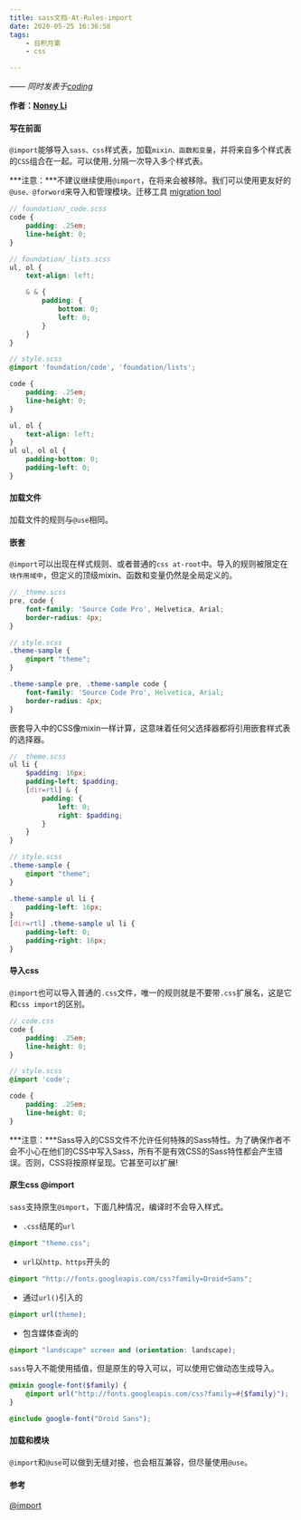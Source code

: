 ```yaml
---
title: sass文档-At-Rules-import
date: 2020-05-25 16:36:58
tags:
    - 日积月累
    - css

---
```


[Noney Li]: https://github.com/noney/ "noneyli"

*—— 同时发表于[coding](http://0kv30q.coding-pages.com/)*

__作者：[Noney Li]__

#### 写在前面   

`@import`能够导入`sass、css`样式表，加载`mixin、函数和变量`，并将来自多个样式表的`CSS`组合在一起。可以使用`,`分隔一次导入多个样式表。

***注意：***不建议继续使用`@import`，在将来会被移除。我们可以使用更友好的`@use、@forword`来导入和管理模块。迁移工具 [migration tool](https://sass-lang.com/documentation/cli/migrator)

```scss
// foundation/_code.scss
code {
    padding: .25em;
    line-height: 0;
}
```

<!-- more -->

```scss
// foundation/_lists.scss
ul, ol {
    text-align: left;

    & & {
        padding: {
            bottom: 0;
            left: 0;
        }
    }
}
```

```scss
// style.scss
@import 'foundation/code', 'foundation/lists';
```

```scss
code {
    padding: .25em;
    line-height: 0;
}

ul, ol {
    text-align: left;
}
ul ul, ol ol {
    padding-bottom: 0;
    padding-left: 0;
}
```

#### 加载文件

加载文件的规则与`@use`相同。

#### 嵌套

`@import`可以出现在样式规则、或者普通的`css at-root`中。导入的规则被限定在`块作用域中`，但定义的顶级mixin、函数和变量仍然是全局定义的。

```scss
// _theme.scss
pre, code {
    font-family: 'Source Code Pro', Helvetica, Arial;
    border-radius: 4px;
}
```

```scss
// style.scss
.theme-sample {
    @import "theme";
}
```

```css
.theme-sample pre, .theme-sample code {
    font-family: 'Source Code Pro', Helvetica, Arial;
    border-radius: 4px;
}
```

嵌套导入中的CSS像mixin一样计算，这意味着任何父选择器都将引用嵌套样式表的选择器。

```scss
// _theme.scss
ul li {
    $padding: 16px;
    padding-left: $padding;
    [dir=rtl] & {
        padding: {
            left: 0;
            right: $padding;
        }
    }
}
```

```scss
// style.scss
.theme-sample {
    @import "theme";
}
```

```css
.theme-sample ul li {
    padding-left: 16px;
}
[dir=rtl] .theme-sample ul li {
    padding-left: 0;
    padding-right: 16px;
}
```

#### 导入css

`@import`也可以导入普通的`.css`文件，唯一的规则就是不要带`.css`扩展名，这是它和`css import`的区别。

```scss
// code.css
code {
    padding: .25em;
    line-height: 0;
}
```

```scss
// style.scss
@import 'code';
```

```css
code {
    padding: .25em;
    line-height: 0;
}
```

***注意：***Sass导入的CSS文件不允许任何特殊的Sass特性。为了确保作者不会不小心在他们的CSS中写入Sass，所有不是有效CSS的Sass特性都会产生错误。否则，CSS将按原样呈现。它甚至可以扩展!

#### 原生css @import

`sass`支持原生`@import`，下面几种情况，编译时不会导入样式。

- `.css`结尾的`url` 

```scss
@import "theme.css";
```

- `url`以`http、https`开头的

```scss
@import "http://fonts.googleapis.com/css?family=Droid+Sans";
```

- 通过`url()`引入的

```scss
@import url(theme);
```

- 包含媒体查询的

```scss
@import "landscape" screen and (orientation: landscape);
```

`sass`导入不能使用插值，但是原生的导入可以，可以使用它做动态生成导入。

```scss
@mixin google-font($family) {
    @import url("http://fonts.googleapis.com/css?family=#{$family}");
}

@include google-font("Droid Sans");
```

#### 加载和模块

`@import`和`@use`可以做到无缝对接，也会相互兼容，但尽量使用`@use`。

#### 参考

[@import](https://sass-lang.com/documentation/at-rules/import#interpolation)